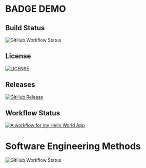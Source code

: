 # BADGE DEMO




## Build Status
![GitHub Workflow Status](https://img.shields.io/github/actions/workflow/status/DwayneWilliams3372/devops/main.yml?branch=master)

## License
[![LICENSE](https://img.shields.io/github/license/DwayneWilliams3372/devops.svg?style=flat-square)](https://github.com/DwayneWilliams3372/devops/blob/master/LICENSE)

## Releases
[![GitHub Release](https://img.shields.io/github/v/release/DwayneWilliams3372/devops?style=flat-square)](https://github.com/DwayneWilliams3372/devops/releases)

## Workflow Status
[![A workflow for my Hello World App](https://github.com/DwayneWilliams3372/devops/actions/workflows/main.yml/badge.svg)](https://github.com/DwayneWilliams3372/devops/actions/workflows/main.yml)

# Software Engineering Methods
![GitHub Workflow Status](https://img.shields.io/github/actions/workflow/status/DwayneWilliams3372/devops/main.yml?branch=master)
